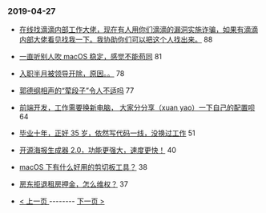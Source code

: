 ### 2019-04-27 
- [在线找滴滴内部工作大佬，现在有人用你们滴滴的漏洞实施诈骗，如果有滴滴内部大佬看见找我一下。我协助你们可以把这个人找出来。](https://www.v2ex.com/t/559066) 88
- [一直听别人吹 macOS 稳定，感觉不能苟同](https://www.v2ex.com/t/559114) 81
- [入职半月被领导开除，原因。。](https://www.v2ex.com/t/559171) 78
- [郭德纲相声的“荤段子”令人不适吗](https://www.v2ex.com/t/559061) 77
- [前端开发，工作需要换新电脑， 大家分分享（xuan yao）一下自己的配置呗](https://www.v2ex.com/t/559093) 64
- [毕业十年，正好 35 岁，依然写代码一线，没换过工作](https://www.v2ex.com/t/559178) 51
- [开源海报生成器 2.0，功能更强大，速度更快！](https://www.v2ex.com/t/559110) 40
- [macOS 下有什么好用的剪切板工具？](https://www.v2ex.com/t/559119) 38
- [房东拒退租房押金，怎么维权？](https://www.v2ex.com/t/559152) 37 

- [ < 上一页 ](https://github.com/able8/v2ex-hot-record/blob/master/2019-04-26.md) -------- [ 下一页 > ](https://github.com/able8/v2ex-hot-record/blob/master/2019-04-28.md)